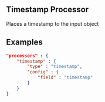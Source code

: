 ## Timestamp Processor

Places a timestamp to the input object

## Examples

```json
"processors" : {
	"timestamp" : {
		"type" : "timestamp",
		"config" : {
			"field" : "timestamp"
		}
	}
}
```

